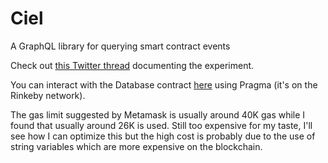 # Ciel
A GraphQL library for querying smart contract events

Check out [this Twitter thread](https://twitter.com/ghiliweld/status/1000260078912655360) documenting the experiment.

You can interact with the Database contract [here](https://www.withpragma.com/share/2yV3VyCHwpOS) using Pragma (it's on the Rinkeby network).

The gas limit suggested by Metamask is usually around 40K gas while I found that usually around 26K is used. Still too expensive for my taste, I'll see how I can optimize this but the high cost is probably due to the use of string variables which are more expensive on the blockchain.
